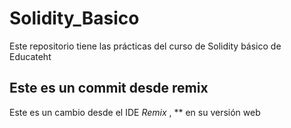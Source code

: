 # Solidity_Basico
Este repositorio tiene las prácticas del curso de Solidity básico de Educateht

## Este es un commit desde remix
Este es un cambio desde el IDE *Remix* , ** en su versión web
